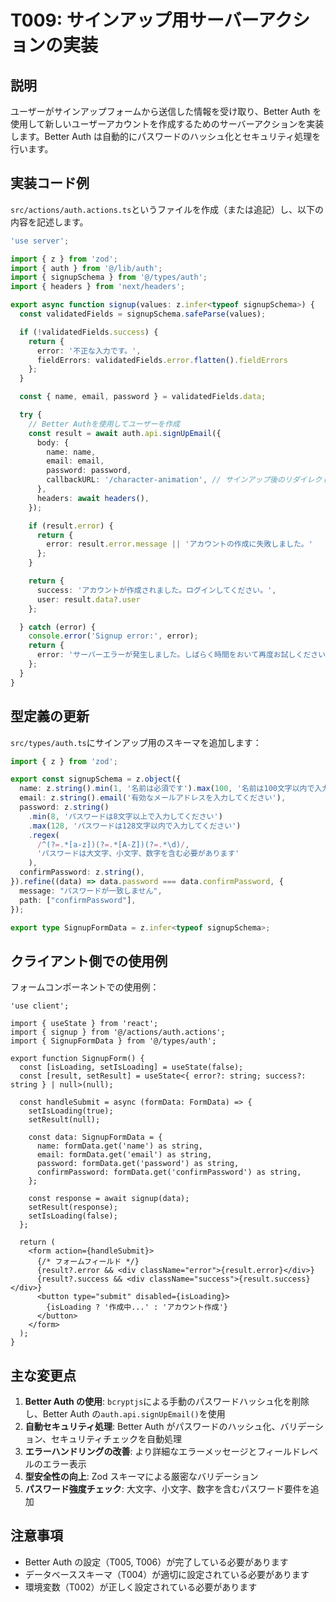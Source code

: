 # T009: サインアップ用サーバーアクションの実装

## 説明

ユーザーがサインアップフォームから送信した情報を受け取り、Better Auth を使用して新しいユーザーアカウントを作成するためのサーバーアクションを実装します。Better Auth は自動的にパスワードのハッシュ化とセキュリティ処理を行います。

## 実装コード例

`src/actions/auth.actions.ts`というファイルを作成（または追記）し、以下の内容を記述します。

```typescript:src/actions/auth.actions.ts
'use server';

import { z } from 'zod';
import { auth } from '@/lib/auth';
import { signupSchema } from '@/types/auth';
import { headers } from 'next/headers';

export async function signup(values: z.infer<typeof signupSchema>) {
  const validatedFields = signupSchema.safeParse(values);

  if (!validatedFields.success) {
    return {
      error: '不正な入力です。',
      fieldErrors: validatedFields.error.flatten().fieldErrors
    };
  }

  const { name, email, password } = validatedFields.data;

  try {
    // Better Authを使用してユーザーを作成
    const result = await auth.api.signUpEmail({
      body: {
        name: name,
        email: email,
        password: password,
        callbackURL: '/character-animation', // サインアップ後のリダイレクト先
      },
      headers: await headers(),
    });

    if (result.error) {
      return {
        error: result.error.message || 'アカウントの作成に失敗しました。'
      };
    }

    return {
      success: 'アカウントが作成されました。ログインしてください。',
      user: result.data?.user
    };

  } catch (error) {
    console.error('Signup error:', error);
    return {
      error: 'サーバーエラーが発生しました。しばらく時間をおいて再度お試しください。'
    };
  }
}
```

## 型定義の更新

`src/types/auth.ts`にサインアップ用のスキーマを追加します：

```typescript:src/types/auth.ts
import { z } from 'zod';

export const signupSchema = z.object({
  name: z.string().min(1, '名前は必須です').max(100, '名前は100文字以内で入力してください'),
  email: z.string().email('有効なメールアドレスを入力してください'),
  password: z.string()
    .min(8, 'パスワードは8文字以上で入力してください')
    .max(128, 'パスワードは128文字以内で入力してください')
    .regex(
      /^(?=.*[a-z])(?=.*[A-Z])(?=.*\d)/,
      'パスワードは大文字、小文字、数字を含む必要があります'
    ),
  confirmPassword: z.string(),
}).refine((data) => data.password === data.confirmPassword, {
  message: "パスワードが一致しません",
  path: ["confirmPassword"],
});

export type SignupFormData = z.infer<typeof signupSchema>;
```

## クライアント側での使用例

フォームコンポーネントでの使用例：

```typescript:src/components/SignupForm.tsx
'use client';

import { useState } from 'react';
import { signup } from '@/actions/auth.actions';
import { SignupFormData } from '@/types/auth';

export function SignupForm() {
  const [isLoading, setIsLoading] = useState(false);
  const [result, setResult] = useState<{ error?: string; success?: string } | null>(null);

  const handleSubmit = async (formData: FormData) => {
    setIsLoading(true);
    setResult(null);

    const data: SignupFormData = {
      name: formData.get('name') as string,
      email: formData.get('email') as string,
      password: formData.get('password') as string,
      confirmPassword: formData.get('confirmPassword') as string,
    };

    const response = await signup(data);
    setResult(response);
    setIsLoading(false);
  };

  return (
    <form action={handleSubmit}>
      {/* フォームフィールド */}
      {result?.error && <div className="error">{result.error}</div>}
      {result?.success && <div className="success">{result.success}</div>}
      <button type="submit" disabled={isLoading}>
        {isLoading ? '作成中...' : 'アカウント作成'}
      </button>
    </form>
  );
}
```

## 主な変更点

1. **Better Auth の使用**: `bcryptjs`による手動のパスワードハッシュ化を削除し、Better Auth の`auth.api.signUpEmail()`を使用
2. **自動セキュリティ処理**: Better Auth がパスワードのハッシュ化、バリデーション、セキュリティチェックを自動処理
3. **エラーハンドリングの改善**: より詳細なエラーメッセージとフィールドレベルのエラー表示
4. **型安全性の向上**: Zod スキーマによる厳密なバリデーション
5. **パスワード強度チェック**: 大文字、小文字、数字を含むパスワード要件を追加

## 注意事項

- Better Auth の設定（T005, T006）が完了している必要があります
- データベーススキーマ（T004）が適切に設定されている必要があります
- 環境変数（T002）が正しく設定されている必要があります
